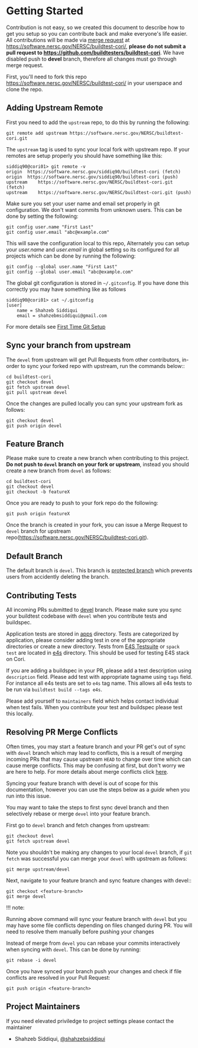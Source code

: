 Getting Started
================

Contribution is not easy, so we created this document to describe how to get you setup
so you can contribute back and make everyone's life easier. All contributions will be made via
[merge request](https://software.nersc.gov/NERSC/buildtest-cori/-/merge_requests) at https://software.nersc.gov/NERSC/buildtest-cori/, **please do not submit a 
pull request to https://github.com/buildtesters/buildtest-cori**. We have disabled push to **devel** branch, therefore all changes must go through merge request.

First, you'll need to fork this repo https://software.nersc.gov/NERSC/buildtest-cori/ in your userspace and clone the repo.


Adding Upstream Remote
-----------------------

First you need to add the `upstream` repo, to do this by running the following:

```
git remote add upstream https://software.nersc.gov/NERSC/buildtest-cori.git
```

The `upstream` tag is used to sync your local fork with upstream repo. If your remotes are setup properly you should have something like this:

```
siddiq90@cori01> git remote -v
origin	https://software.nersc.gov/siddiq90/buildtest-cori (fetch)
origin	https://software.nersc.gov/siddiq90/buildtest-cori (push)
upstream	https://software.nersc.gov/NERSC/buildtest-cori.git (fetch)
upstream	https://software.nersc.gov/NERSC/buildtest-cori.git (push)
```

Make sure you set your user name and email set properly in git configuration.
We don't want commits from unknown users. This can be done by setting the following:

```
git config user.name "First Last"
git config user.email "abc@example.com"
```

This will save the configuration local to this repo, Alternately you can setup your *user.name* and *user.email* 
in global setting so its configured for all projects which can be done by running the following:

```
git config --global user.name "First Last"
git config --global user.email "abc@example.com"
```

The global git configuration is stored in `~/.gitconfig`. If you have done this correctly you may have something like as follows

```
siddiq90@cori01> cat ~/.gitconfig
[user]
	name = Shahzeb Siddiqui
	email = shahzebmsiddiqui@gmail.com
```

For more details see [First Time Git Setup](https://git-scm.com/book/en/v2/Getting-Started-First-Time-Git-Setup)

Sync your branch from upstream
-------------------------------

The `devel` from upstream will get Pull Requests from other contributors, in-order
to sync your forked repo with upstream, run the commands below::

```
cd buildtest-cori
git checkout devel
git fetch upstream devel
git pull upstream devel
```

Once the changes are pulled locally you can sync your upstream fork as follows:

```
git checkout devel
git push origin devel
```


Feature Branch
------------------

Please make sure to create a new branch when contributing to this project. **Do not push to `devel` branch on your fork or upstream**, instead you should create a new branch 
from `devel` as follows:

```
cd buildtest-cori
git checkout devel
git checkout -b featureX
```

Once you are ready to push to your fork repo do the following:

```
git push origin featureX
```

Once the branch is created in your fork, you can issue a Merge Request to `devel` branch for upstream repo(https://software.nersc.gov/NERSC/buildtest-cori.git).

Default Branch
---------------

The default branch is `devel`. This branch is [protected branch](https://docs.gitlab.com/ee/user/project/protected_branches.html) 
which prevents users from accidently deleting the branch. 


Contributing Tests
-------------------

All incoming PRs submitted to [devel](https://software.nersc.gov/NERSC/buildtest-cori/-/tree/devel) branch. Please make sure you sync your buildtest codebase with `devel` when you contribute tests and buildspec.

Application tests are stored in [apps](https://software.nersc.gov/NERSC/buildtest-cori/-/tree/devel/buildspecs/apps) directory. Tests are categorized by application, please consider adding test in one of the 
appropriate directories or create a new directory. Tests from [E4S Testsuite](https://github.com/E4S-Project/testsuite) or `spack test` are located in [e4s](https://software.nersc.gov/NERSC/buildtest-cori/-/tree/devel/buildspecs/e4s) directory. This should be used for testing E4S stack on Cori. 

If you are adding a buildspec in your PR, please add a test description using `description` field. Please add test with appropriate tagname using `tags` field. For instance all e4s tests are set to `e4s` tag name. This allows all e4s tests to be run via `buildtest build --tags e4s`. 

Please add yourself to `maintainers` field which helps contact individual when test fails. When you contribute your test and buildspec please test this locally. 

Resolving PR Merge Conflicts
-----------------------------

Often times, you may start a feature branch and your PR get's out of sync with
`devel` branch which may lead to conflicts, this is a result of merging incoming
PRs that may cause upstream `HEAD` to change over time which can cause merge conflicts.
This may be confusing at first, but don't worry we are here to help. For more details
about merge conflicts click [here](https://docs.github.com/en/free-pro-team@latest/github/collaborating-with-issues-and-pull-requests/about-merge-conflicts).

Syncing your feature branch with devel is out of scope for this documentation,
however you can use the steps below as a *guide* when you run into this issue.

You may want to take the steps to first sync devel branch and then
selectively rebase or merge `devel` into your feature branch.

First go to `devel` branch and fetch changes from upstream:

```
git checkout devel
git fetch upstream devel
```

Note you shouldn't be making any changes to your local `devel` branch, if `git fetch` was successful you can merge your `devel` with upstream as follows:

```
git merge upstream/devel
```

Next, navigate to your feature branch and sync feature changes with devel::

```
git checkout <feature-branch>
git merge devel
```

!!! note:

   Running above command will sync your feature branch with `devel` but you may have some file conflicts depending on files changed during PR.
   You will need to resolve them manually before pushing your changes

Instead of merge from `devel` you can rebase your commits interactively when syncing with `devel`. This can be done by running:

```
git rebase -i devel
```

Once you have synced your branch push your changes and check if file conflicts are resolved in your Pull Request:

```
git push origin <feature-branch>
```

Project Maintainers
---------------------

If you need elevated priviledge to project settings please contact the maintainer

- Shahzeb Siddiqui, [@shahzebsiddiqui](http://github.com/shahzebsiddiqui)

